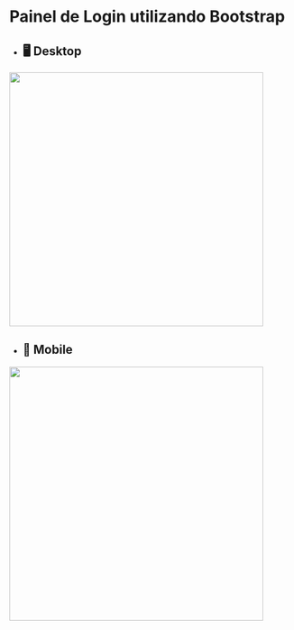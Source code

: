 # Painel de Login utilizando Bootstrap

* ## 🖥️ Desktop
<div align="left">
 <img src="https://user-images.githubusercontent.com/102770109/170491037-af0edd92-ee18-4e31-9941-700412a149dc.png" width="450" /> 
  </div>

* ## :iphone: Mobile
<div align="left">
 <img src="https://user-images.githubusercontent.com/102770109/170491752-64c4f19e-bc4e-46ad-aabf-d330ad47fcd4.png" width="450" /> 
  </div>
